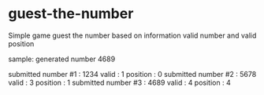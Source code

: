 # guest-the-number
Simple game guest the number based on information valid number and valid position

sample:
generated number 4689

submitted number #1 : 1234
valid : 1 position : 0
submitted number #2 : 5678
valid : 3 position : 1
submitted number #3 : 4689
valid : 4 position : 4
